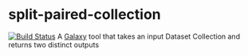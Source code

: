 # split-paired-collection
[![Build
Status](https://travis-ci.org/scottx611x/split-paired-collection.svg?branch=master)](https://travis-ci.org/scottx611x/split-paired-collection)
A [Galaxy](https://galaxyproject.org/) tool that takes an input Dataset Collection and returns two distinct outputs

